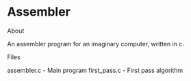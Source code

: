 # Assembler
About

An assembler program for an imaginary computer, written in c.

Files

assembler.c - Main program
first_pass.c - First pass algorithm
